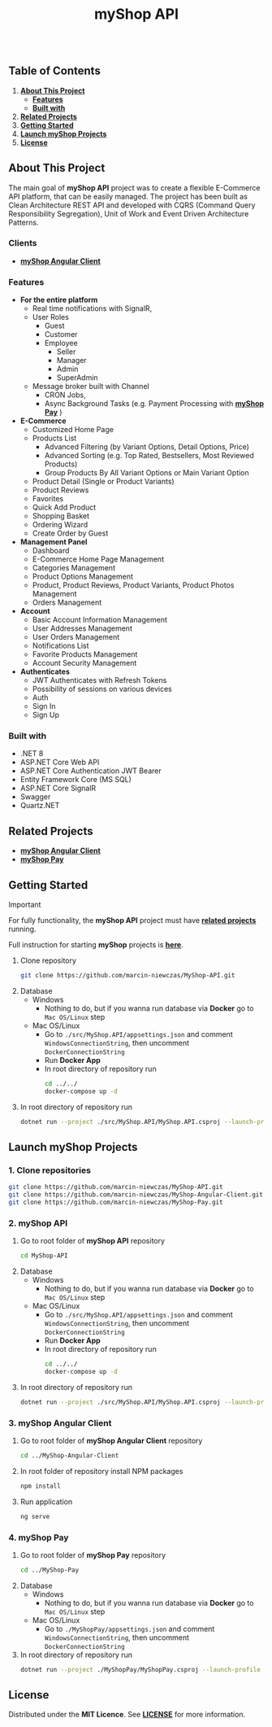 <div align="center"> 
  <h1>myShop API</h1>
</div>
<br />
<br />

## Table of Contents
1. **[About This Project](#about-this-project)**
    - **[Features](#features)**
    - **[Built with](#built-with)**
2. **[Related Projects](#related-projects)**
3. **[Getting Started](#getting-started)**
4. **[Launch myShop Projects](#launch-myshop-projects)**
5. **[License](#license)**

## About This Project
The main goal of **myShop API** project was to create a flexible E-Commerce API platform, that can be easily managed. The project has been built as Clean Architecture REST API and developed with CQRS (Command Query Responsibility Segregation), Unit of Work and Event Driven Architecture Patterns.

### Clients
- **[myShop Angular Client](https://github.com/marcin-niewczas/MyShop-Angular-Client)**

### Features
- **For the entire platform**
  - Real time notifications with SignalR,
  - User Roles
    - Guest
    - Customer
    - Employee
      - Seller
      - Manager
      - Admin
      - SuperAdmin
  - Message broker built with Channel
    - CRON Jobs,
    - Async Background Tasks (e.g. Payment Processing with **[myShop Pay](https://github.com/marcin-niewczas/MyShop-Pay)** )
- **E-Commerce**
  - Customized Home Page
  - Products List
    - Advanced Filtering (by Variant Options, Detail Options, Price)
    - Advanced Sorting (e.g. Top Rated, Bestsellers, Most Reviewed Products)
    - Group Products By All Variant Options or Main Variant Option
  - Product Detail (Single or Product Variants)
  - Product Reviews
  - Favorites
  - Quick Add Product
  - Shopping Basket
  - Ordering Wizard
  - Create Order by Guest
- **Management Panel**
  - Dashboard
  - E-Commerce Home Page Management
  - Categories Management
  - Product Options Management
  - Product, Product Reviews, Product Variants, Product Photos Management
  - Orders Management
- **Account**
  - Basic Account Information Management
  - User Addresses Management
  - User Orders Management
  - Notifications List
  - Favorite Products Management
  - Account Security Management
- **Authenticates**
  - JWT Authenticates with Refresh Tokens
  - Possibility of sessions on various devices
  - Auth
  - Sign In
  - Sign Up
### Built with
* .NET 8
* ASP.NET Core Web API
* ASP.NET Core Authentication JWT Bearer
* Entity Framework Core (MS SQL)
* ASP.NET Core SignalR
* Swagger
* Quartz.NET

## Related Projects
* **[myShop Angular Client](https://github.com/marcin-niewczas/MyShop-Angular-Client)**
* **[myShop Pay](https://github.com/marcin-niewczas/MyShop-Pay)**

## Getting Started
> [!Important]
> For fully functionality, the **myShop API** project must have **[related projects](#related-projects)** running.
> 
> Full instruction for starting **myShop** projects is **[here](#launch-myshop-projects)**.
1. Clone repository
   ```sh
   git clone https://github.com/marcin-niewczas/MyShop-API.git  
   ```
2. Database
   - Windows
     - Nothing to do, but if you wanna run database via **Docker** go to `Mac OS/Linux` step
   - Mac OS/Linux
     - Go to `./src/MyShop.API/appsettings.json` and comment `WindowsConnectionString`, then uncomment `DockerConnectionString`
     - Run **Docker App**
     - In root directory of repository run
       ```sh
       cd ../../
       docker-compose up -d
       ```
3. In root directory of repository run
   ```sh
   dotnet run --project ./src/MyShop.API/MyShop.API.csproj --launch-profile MyShop.HTTPS.Development
   ```
## Launch myShop Projects
### 1. Clone repositories
   ```sh
   git clone https://github.com/marcin-niewczas/MyShop-API.git
   git clone https://github.com/marcin-niewczas/MyShop-Angular-Client.git
   git clone https://github.com/marcin-niewczas/MyShop-Pay.git
   ```

### 2. myShop API
1. Go to root folder of **myShop API** repository
   ```sh
   cd MyShop-API
   ```
2. Database
   - Windows
     - Nothing to do, but if you wanna run database via **Docker** go to `Mac OS/Linux` step
   - Mac OS/Linux
     - Go to `./src/MyShop.API/appsettings.json` and comment `WindowsConnectionString`, then uncomment `DockerConnectionString`
     - Run **Docker App**
     - In root directory of repository run
       ```sh
       cd ../../
       docker-compose up -d
       ```
3. In root directory of repository run
   ```sh
   dotnet run --project ./src/MyShop.API/MyShop.API.csproj --launch-profile MyShop.HTTPS.Development
   ```
### 3. myShop Angular Client
1. Go to root folder of **myShop Angular Client** repository
   ```sh
   cd ../MyShop-Angular-Client
   ```
2. In root folder of repository install NPM packages
   ```sh
   npm install
   ```
3. Run application
   ```sh
   ng serve
   ```

### 4. myShop Pay
1. Go to root folder of **myShop Pay** repository
   ```sh
   cd ../MyShop-Pay
   ```
3. Database
   - Windows
     - Nothing to do, but if you wanna run database via **Docker** go to `Mac OS/Linux` step
   - Mac OS/Linux
     - Go to `./MyShopPay/appsettings.json` and comment `WindowsConnectionString`, then uncomment `DockerConnectionString`     
4. In root directory of repository run
   ```sh
   dotnet run --project ./MyShopPay/MyShopPay.csproj --launch-profile https
   ```
## License
Distributed under the **MIT Licence**. See **[LICENSE](./LICENSE)** for more information.

